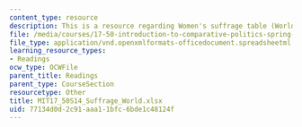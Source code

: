 ```yaml
---
content_type: resource
description: This is a resource regarding Women's suffrage table (World).
file: /media/courses/17-50-introduction-to-comparative-politics-spring-2014/77134d0d2c91aaa11bfc6bde1c48124f_MIT17_50S14_Suffrage_World.xlsx
file_type: application/vnd.openxmlformats-officedocument.spreadsheetml.sheet
learning_resource_types:
- Readings
ocw_type: OCWFile
parent_title: Readings
parent_type: CourseSection
resourcetype: Other
title: MIT17_50S14_Suffrage_World.xlsx
uid: 77134d0d-2c91-aaa1-1bfc-6bde1c48124f
---
```

